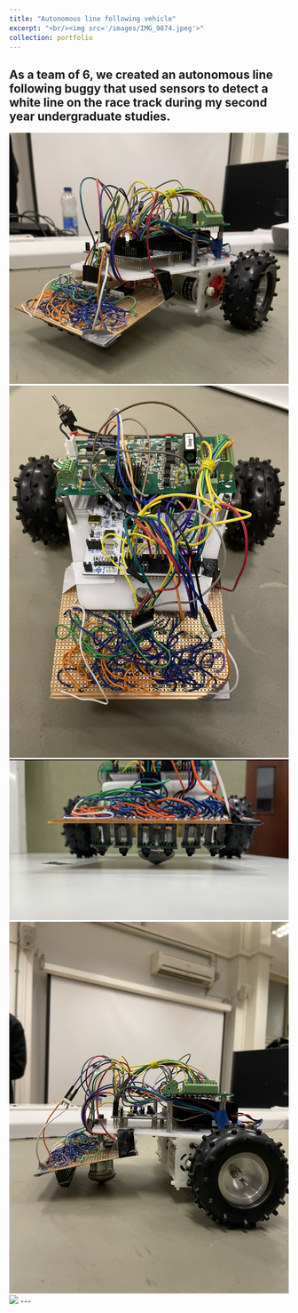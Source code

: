 ```yaml
---
title: "Autonomous line following vehicle"
excerpt: "<br/><img src='/images/IMG_9874.jpeg'>"
collection: portfolio
---
```

As a team of 6, we created an autonomous line following buggy that used sensors to detect a white line on the race track during my second year undergraduate studies.
---
<img src='/images/IMG_9874.jpeg'>
<img src='/images/Buggy_birdview.PNG'>
<img src='/images/Buggy_Front.jpeg'>
<img src='/images/Buggy_side.PNG'>
<img src='Buggy.MP4'>
---
